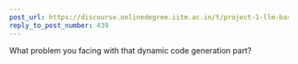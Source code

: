 ```yaml
---
post_url: https://discourse.onlinedegree.iitm.ac.in/t/project-1-llm-based-automation-agent-discussion-thread-tds-jan-2025/164277/443
reply_to_post_number: 439
---
```

What problem you facing with that dynamic code generation part?